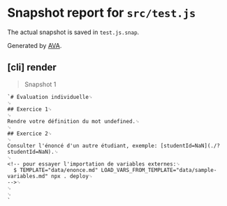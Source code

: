 # Snapshot report for `src/test.js`

The actual snapshot is saved in `test.js.snap`.

Generated by [AVA](https://avajs.dev).

## [cli] render

> Snapshot 1

    `# Évaluation individuelle␊
    ␊
    ## Exercice 1␊
    ␊
    Rendre votre définition du mot undefined.␊
    ␊
    ## Exercice 2␊
    ␊
    Consulter l'énoncé d'un autre étudiant, exemple: [studentId=NaN](./?studentId=NaN).␊
    ␊
    <!-- pour essayer l'importation de variables externes:␊
      $ TEMPLATE="data/enonce.md" LOAD_VARS_FROM_TEMPLATE="data/sample-variables.md" npx . deploy␊
    -->␊
    ␊
    ␊
    `
